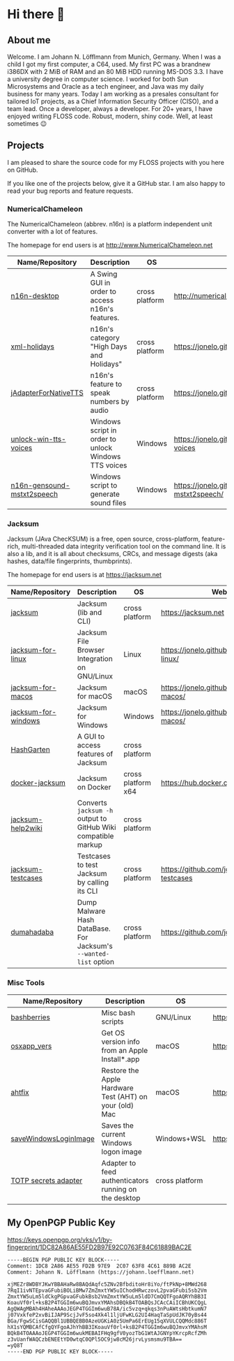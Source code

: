 # Hi there 👋

## About me

Welcome.  I am Johann N. Löfflmann from Munich, Germany.  When I was a child I got my first computer, a C64, used.  My first PC was a brandnew i386DX with 2 MiB of RAM and an 80 MiB HDD running MS-DOS 3.3.  I have a university degree in computer science.  I worked for both Sun Microsystems and Oracle as a tech engineer, and Java was my daily business for many years.  Today I am working as a presales consultant for tailored IoT projects, as a Chief Information Security Officer (CISO), and a team lead.  Once a developer, always a developer.  For 20+ years, I have enjoyed writing FLOSS code. Robust, modern, shiny code. Well, at least sometimes 😉

## Projects

I am pleased to share the source code for my FLOSS projects with you here on GitHub.

If you like one of the projects below, give it a GitHub star.
I am also happy to read your bug reports and feature requests.

### NumericalChameleon

The NumericalChameleon (abbrev. n16n) is a platform independent unit converter with a lot of features.

The homepage for end users is at http://www.NumericalChameleon.net

| Name/Repository                                                         | Description                                           | OS   | Webpage                                              |
| ----------------------------------------------------------------------- | ----------------------------------------------------- | ---- | ------------------------------------------------ |
| [n16n-desktop](https://github.com/jonelo/n16n-desktop)                  | A Swing GUI in order to access n16n's features.       | cross platform | http://numericalchameleon.net                        |
| [xml-holidays](https://github.com/jonelo/xml-holidays)                  | n16n's category "High Days and Holidays"              | cross platform | https://jonelo.github.io/xml-holidays/               |
| [jAdapterForNativeTTS](https://github.com/jonelo/jAdapterForNativeTTS)  | n16n's feature to speak numbers by audio              | cross platform | https://jonelo.github.io/jAdapterForNativeTTS        |
| [unlock-win-tts-voices](https://github.com/jonelo/unlock-win-tts-voices) | Windows script in order to unlock Windows TTS voices | Windows | https://jonelo.github.io/unlock-win-tts-voices       |
| [n16n-gensound-mstxt2speech](https://github.com/jonelo/n16n-gensound-mstxt2speech) | Windows script to generate sound files     | Windows | https://jonelo.github.io/n16n-gensound-mstxt2speech/ |
 

### Jacksum

Jacksum (JAva ChecKSUM) is a free, open source, cross-platform, feature-rich, multi-threaded data integrity verification tool on the command line. It is also a lib, and it is all about checksums, CRCs, and message digests (aka hashes, data/file fingerprints, thumbprints).

The homepage for end users is at https://jacksum.net

| Name/Repository                                                          | Description                                           | OS | Webpage                                        |
| ------------------------------------------------------------------------ | ----------------------------------------------------- | --- | ------------------------------------------- |
| [jacksum](https://github.com/jonelo/jacksum)                             | Jacksum (lib and CLI)                                 | cross platform | https://jacksum.net                            |
| [jacksum-for-linux](https://github.com/jonelo/jacksum-for-linux)         | Jacksum File Browser Integration on GNU/Linux         | Linux | https://jonelo.github.io/jacksum-for-linux/    |
| [jacksum-for-macos](https://github.com/jonelo/jacksum-for-macos)         | Jacksum for macOS                                     | macOS | https://jonelo.github.io/jacksum-for-macos/    |
| [jacksum-for-windows](https://github.com/jonelo/jacksum-for-windows)     | Jacksum for Windows                                   | Windows | https://jonelo.github.io/jacksum-for-macos/    |
| [HashGarten](https://github.com/jonelo/HashGarten)                       | A GUI to access features of Jacksum                   | cross platform |                                                |
| [docker-jacksum](https://github.com/jonelo/docker-jacksum)               | Jacksum on Docker                                     | cross platform x64 | https://hub.docker.com/r/jonelo/jacksum        |
| [jacksum-help2wiki](https://github.com/jonelo/jacksum-help2wiki)         | Converts `jacksum -h` output to GitHub Wiki compatible markup | cross platform | |
| [jacksum-testcases](https://github.com/jonelo/jacksum-testcases)         | Testcases to test Jacksum by calling its CLI          | cross platform | https://github.com/jonelo/jacksum-testcases    |
| [dumahadaba](https://github.com/jonelo/dumahadaba)                       | Dump Malware Hash DataBase. For Jacksum's `--wanted-list` option | cross platform | https://github.com/jonelo/dumahadaba    |


### Misc Tools

| Name/Repository                                                          | Description                                             | OS          | Webpage                                         |
| ------------------------------------------------------------------------ | ------------------------------------------------------- | ----------- | ----------------------------------------------- |
| [bashberries](https://github.com/jonelo/bashberries)                     | Misc bash scripts                                       | GNU/Linux   | https://jonelo.github.io/bashberries/           |
| [osxapp_vers](https://github.com/jonelo/osxapp_vers)                     | Get OS version info from an Apple Install*.app          | macOS       | https://jonelo.github.io/osxapp_vers/           |
| [ahtfix](https://github.com/jonelo/ahtfix)                               | Restore the Apple Hardware Test (AHT) on your (old) Mac | macOS       | https://jonelo.github.io/ahtfix/                |
| [saveWindowsLoginImage](https://github.com/jonelo/saveWindowsLogonImage) | Saves the current Windows logon image                   | Windows+WSL | https://jonelo.github.io/saveWindowsLogonImage/ |
| [TOTP secrets adapter](https://github.com/jonelo/totp-secrets-adapter)   | Adapter to feed authenticators running on the desktop   | cross platform |  |


## My OpenPGP Public Key

https://keys.openpgp.org/vks/v1/by-fingerprint/1DC82A86AE55FD2B97E92C0763F84C61889BAC2E
```
-----BEGIN PGP PUBLIC KEY BLOCK-----
Comment: 1DC8 2A86 AE55 FD2B 97E9  2C07 63F8 4C61 889B AC2E
Comment: Johann N. Löfflmann (https://johann.loefflmann.net)

xjMEZr8WDBYJKwYBBAHaRw8BAQdAqfc5ZNv2BfbditoHr8iYo/ftPkNp+8MWd268
7RqI1ivNTEpvaGFubiBOLiBMw7ZmZmxtYW5uIChodHRwczovL2pvaGFubi5sb2Vm
ZmxtYW5uLm5ldCkgPGpvaGFubkBsb2VmZmxtYW5uLm5ldD7CmQQTFgoAQRYhBB3I
KoauVf0rl+ksB2P4TGGIm6wuBQJmvxYMAhsDBQkB4TOABQsJCAcCAiICBhUKCQgL
AgQWAgMBAh4HAheAAAoJEGP4TGGIm6wuB78A/ic5vzq+qkqs3nPuAWtsHbtkumN7
j07VxkfeP2xvBiIJAP9ScjJvF5so4Xk4l1ljUFwKLG2UI4HaqTaSpUdJK70yBs44
BGa/FgwSCisGAQQBl1UBBQEBB0AzeUGKiA0z5UmPa6ErEUg15qXVULCQQMdc886T
hX1sYQMBCAfCfgQYFgoAJhYhBB3IKoauVf0rl+ksB2P4TGGIm6wuBQJmvxYMAhsM
BQkB4TOAAAoJEGP4TGGIm6wukMEBAIFHq9gfV0yozTbG1WtAJGNYpYKrcpRcfZMh
z3vUanfWAQCzbENEEtYD0wtqC0QPl5OC9jw8cM26jrvLysmsmu9TBA==
=yQ8T
-----END PGP PUBLIC KEY BLOCK-----
```


<!--
**jonelo/jonelo** is a ✨ _special_ ✨ repository because its `README.md` (this file) appears on your GitHub profile.

Here are some ideas to get you started:

- 🔭 I’m currently working on ...
- 🌱 I’m currently learning ...
- 👯 I’m looking to collaborate on ...
- 🤔 I’m looking for help with ...
- 💬 Ask me about ...
- 📫 How to reach me: ...
- 😄 Pronouns: ...
- ⚡ Fun fact: ...
-->


